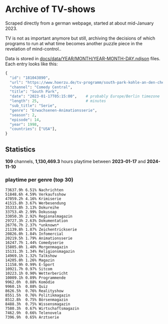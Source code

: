 # Archive of TV-shows

Scraped directly from a german webpage, started at about mid-January 2023.

TV is not as important anymore but still, archiving the decisions of which programs to run at what time
becomes another puzzle piece in the revelation of mind-control.. 

Data is stored in [docs/data/YEAR/MONTH/YEAR-MONTH-DAY.ndjson](docs/data/) files. 
Each entry looks like this:

```python
{
  "id": "181043890", 
  "url": "https://www.hoerzu.de/tv-programm/south-park-kohle-an-den-chefkoch/bid_181043890/", 
  "channel": "Comedy Central", 
  "title": "South Park", 
  "date": "2023-01-17T05:15:00",    # probably Europe/Berlin timezone 
  "length": 25,                     # minutes 
  "sub_title": "Serie", 
  "genre": "Erwachsenen-Animationsserie", 
  "season": 2, 
  "episode": 14, 
  "year": 1998, 
  "countries": ["USA"],
}
```

## Statistics

**109** channels, **1,130,469.3** hours playtime between **2023-01-17** and **2024-11-10**


### playtime per genre (top 30)

    73637.9h 6.51% Nachrichten
    51848.6h 4.59% Verkaufsshow
    47059.2h 4.16% Krimiserie
    41515.8h 3.67% Werbesendung
    35333.8h 3.13% Dokureihe
    33753.4h 2.99% Dokusoap
    33050.3h 2.92% Regionalmagazin
    29727.3h 2.63% Dokumentation
    26776.7h 2.37% *unknown*
    21139.8h 1.87% Zeichentrickserie
    20826.0h 1.84% Infomercial
    20219.5h 1.79% Animationsserie
    16247.7h 1.44% Comedyserie
    15805.0h 1.40% Morgenmagazin
    15131.3h 1.34% Religionsmagazin
    14969.1h 1.32% Talkshow
    14205.0h 1.26% Magazin
    11158.9h 0.99% E-Sport
    10921.7h 0.97% Sitcom
    10223.1h 0.90% Wetterbericht
    10009.1h 0.89% Programmende
    9962.0h  0.88% Komödie
    9960.1h  0.88% Quiz
    8626.5h  0.76% Realityshow
    8551.5h  0.76% Politikmagazin
    8512.8h  0.75% Börsenmagazin
    8488.3h  0.75% Wissensmagazin
    7580.3h  0.67% Wirtschaftsmagazin
    7462.9h  0.66% Telenovela
    7396.9h  0.65% Arztserie
